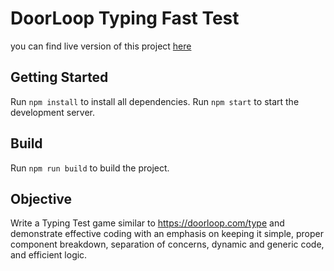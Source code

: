 # DoorLoop Typing Fast Test

you can find live version of this project [here](https://doorloop.netlify.app/)

## Getting Started

Run `npm install` to install all dependencies.
Run `npm start` to start the development server.

## Build

Run `npm run build` to build the project.


## Objective
Write a Typing Test game similar to https://doorloop.com/type and demonstrate effective coding with an emphasis on keeping it simple, proper component breakdown, separation of concerns, dynamic and generic code, and efficient logic.


